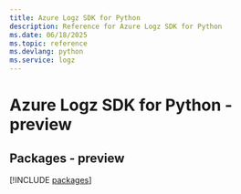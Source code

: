 ```yaml
---
title: Azure Logz SDK for Python
description: Reference for Azure Logz SDK for Python
ms.date: 06/18/2025
ms.topic: reference
ms.devlang: python
ms.service: logz
---
```

# Azure Logz SDK for Python - preview
## Packages - preview
[!INCLUDE [packages](logz-index.md)]